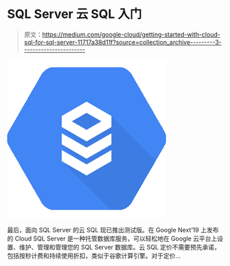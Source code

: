 # SQL Server 云 SQL 入门

> 原文：<https://medium.com/google-cloud/getting-started-with-cloud-sql-for-sql-server-11717a38d11f?source=collection_archive---------3----------------------->

![](img/6b5c97466f781af8b386b513f3cea2ec.png)

最后，面向 SQL Server 的云 SQL 现已推出测试版。在 Google Next’19 上发布的 Cloud SQL Server 是一种托管数据库服务，可以轻松地在 Google 云平台上设置、维护、管理和管理您的 SQL Server 数据库。云 SQL 定价不需要预先承诺，包括按秒计费和持续使用折扣，类似于谷歌计算引擎。对于定价…